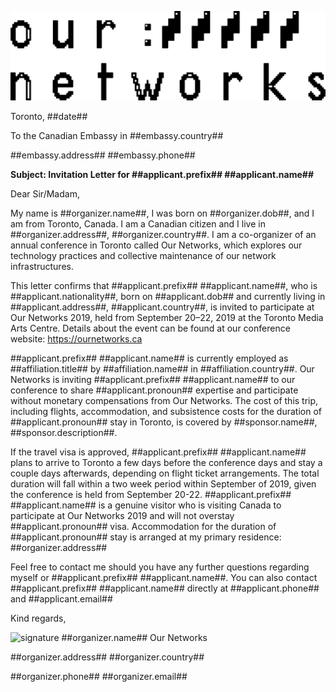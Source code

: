 ![letterhead](./letterhead.svg)

Toronto, ##date##

To the Canadian Embassy in ##embassy.country##

##embassy.address##
##embassy.phone##

**Subject: Invitation Letter for ##applicant.prefix## ##applicant.name##**

Dear Sir/Madam,

My name is ##organizer.name##, I was born on ##organizer.dob##, and I am from Toronto, Canada. I am a Canadian citizen and I live in ##organizer.address##, ##organizer.country##. I am a co-organizer of an annual conference in Toronto called Our Networks, which explores our technology practices and collective maintenance of our network infrastructures.

This letter confirms that ##applicant.prefix## ##applicant.name##, who is ##applicant.nationality##, born on ##applicant.dob## and currently living in ##applicant.address##, ##applicant.country##, is invited to participate at Our Networks 2019, held from September 20–22, 2019 at the Toronto Media Arts Centre. Details about the event can be found at our conference website: https://ournetworks.ca

##applicant.prefix## ##applicant.name## is currently employed as ##affiliation.title## by ##affiliation.name## in ##affiliation.country##. Our Networks is inviting ##applicant.prefix## ##applicant.name## to our conference to share ##applicant.pronoun## expertise and participate without monetary compensations from Our Networks. The cost of this trip, including flights, accommodation, and subsistence costs for the duration of ##applicant.pronoun## stay in Toronto, is covered by ##sponsor.name##, ##sponsor.description##.

If the travel visa is approved, ##applicant.prefix## ##applicant.name## plans to arrive to Toronto a few days before the conference days and stay a couple days afterwards, depending on flight ticket arrangements. The total duration will fall within a two week period within September of 2019, given the conference is held from September 20-22. ##applicant.prefix## ##applicant.name## is a genuine visitor who is visiting Canada to participate at Our Networks 2019 and will not overstay ##applicant.pronoun## visa. Accommodation for the duration of ##applicant.pronoun## stay is arranged at my primary residence: ##organizer.address##

Feel free to contact me should you have any further questions regarding myself or ##applicant.prefix## ##applicant.name##. You can also contact ##applicant.prefix## ##applicant.name## directly at ##applicant.phone## and ##applicant.email##

Kind regards,

![signature](./signature.png)
##organizer.name##
Our Networks

##organizer.address##
##organizer.country##

##organizer.phone##
##organizer.email##

